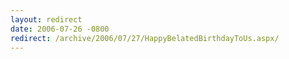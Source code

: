 ```yaml
---
layout: redirect
date: 2006-07-26 -0800
redirect: /archive/2006/07/27/HappyBelatedBirthdayToUs.aspx/
---
```

